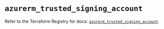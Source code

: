 # `azurerm_trusted_signing_account`

Refer to the Terraform Registry for docs: [`azurerm_trusted_signing_account`](https://registry.terraform.io/providers/hashicorp/azurerm/4.51.0/docs/resources/trusted_signing_account).

